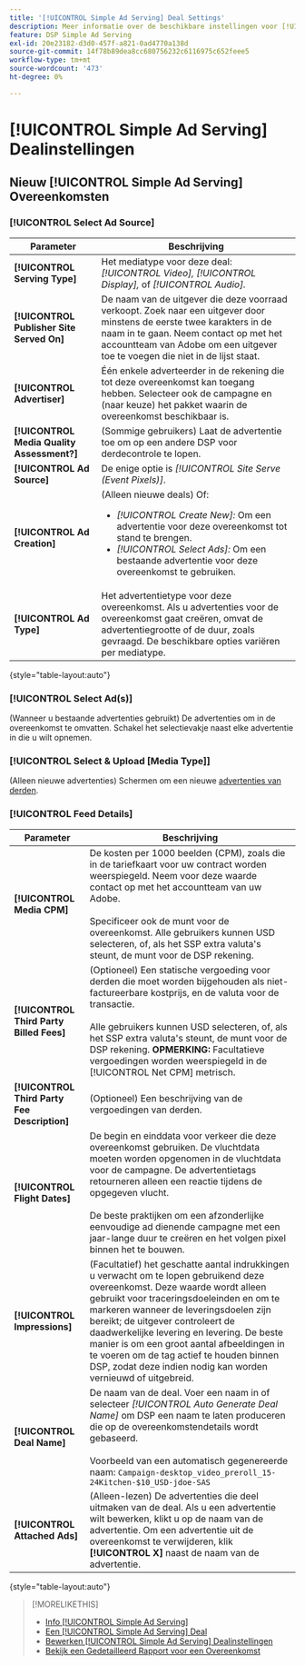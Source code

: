 ```yaml
---
title: '[!UICONTROL Simple Ad Serving] Deal Settings'
description: Meer informatie over de beschikbare instellingen voor [!UICONTROL Simple Ad Serving] deals.
feature: DSP Simple Ad Serving
exl-id: 20e23182-d3d0-457f-a821-0ad4770a138d
source-git-commit: 14f78b89dea8cc680756232c6116975c652feee5
workflow-type: tm+mt
source-wordcount: '473'
ht-degree: 0%

---
```


# [!UICONTROL Simple Ad Serving] Dealinstellingen

## Nieuw [!UICONTROL Simple Ad Serving] Overeenkomsten

### [!UICONTROL Select Ad Source]

| Parameter | Beschrijving |
|-----------|-------------|
| **[!UICONTROL Serving Type]** | Het mediatype voor deze deal: *[!UICONTROL Video],* *[!UICONTROL Display],* of *[!UICONTROL Audio].* |
| **[!UICONTROL Publisher Site Served On]** | De naam van de uitgever die deze voorraad verkoopt. Zoek naar een uitgever door minstens de eerste twee karakters in de naam in te gaan. Neem contact op met het accountteam van Adobe om een uitgever toe te voegen die niet in de lijst staat. |
| **[!UICONTROL Advertiser]** | Één enkele adverteerder in de rekening die tot deze overeenkomst kan toegang hebben. Selecteer ook de campagne en (naar keuze) het pakket waarin de overeenkomst beschikbaar is. |
| **[!UICONTROL Media Quality Assessment?]** | (Sommige gebruikers) Laat de advertentie toe om op een andere DSP voor derdecontrole te lopen. <!-- Who can select this? It's disabled for me. Need to see if there are additional fields when this is enabled. --> |
| **[!UICONTROL Ad Source]** | De enige optie is *[!UICONTROL Site Serve (Event Pixels)]*. |
| **[!UICONTROL Ad Creation]** | (Alleen nieuwe deals) Of:<ul><li>*[!UICONTROL Create New]:* Om een advertentie voor deze overeenkomst tot stand te brengen.</li><li>*[!UICONTROL Select Ads]:* Om een bestaande advertentie voor deze overeenkomst te gebruiken.</li></ul> |
| **[!UICONTROL Ad Type]** | Het advertentietype voor deze overeenkomst. Als u advertenties voor de overeenkomst gaat creëren, omvat de advertentiegrootte of de duur, zoals gevraagd. De beschikbare opties variëren per mediatype. |

{style=&quot;table-layout:auto&quot;}

### [!UICONTROL Select Ad(s)]

(Wanneer u bestaande advertenties gebruikt) De advertenties om in de overeenkomst te omvatten. Schakel het selectievakje naast elke advertentie in die u wilt opnemen.

### [!UICONTROL Select & Upload [Media Type]]

(Alleen nieuwe advertenties) Schermen om een nieuwe [advertenties van derden](/help/dsp/campaign-management/ads/ad-create-multiple.md).

### [!UICONTROL Feed Details]

| Parameter | Beschrijving |
|-----------|-------------|
| **[!UICONTROL Media CPM]** | De kosten per 1000 beelden (CPM), zoals die in de tariefkaart voor uw contract worden weerspiegeld. Neem voor deze waarde contact op met het accountteam van uw Adobe. <br><br>Specificeer ook de munt voor de overeenkomst. Alle gebruikers kunnen USD selecteren, of, als het SSP extra valuta&#39;s steunt, de munt voor de DSP rekening. |
| **[!UICONTROL Third Party Billed Fees]** | (Optioneel) Een statische vergoeding voor derden die moet worden bijgehouden als niet-factureerbare kostprijs, en de valuta voor de transactie.<br><br>Alle gebruikers kunnen USD selecteren, of, als het SSP extra valuta&#39;s steunt, de munt voor de DSP rekening. **OPMERKING:** Facultatieve vergoedingen worden weerspiegeld in de [!UICONTROL Net CPM] metrisch. |
| **[!UICONTROL Third Party Fee Description]** | (Optioneel) Een beschrijving van de vergoedingen van derden. |
| **[!UICONTROL Flight Dates]** | De begin en einddata voor verkeer die deze overeenkomst gebruiken. De vluchtdata moeten worden opgenomen in de vluchtdata voor de campagne. De advertentietags retourneren alleen een reactie tijdens de opgegeven vlucht.<br><br> De beste praktijken om een afzonderlijke eenvoudige ad dienende campagne met een jaar-lange duur te creëren en het volgen pixel binnen het te bouwen. |
| **[!UICONTROL Impressions]** | (Facultatief) het geschatte aantal indrukkingen u verwacht om te lopen gebruikend deze overeenkomst. Deze waarde wordt alleen gebruikt voor traceringsdoeleinden en om te markeren wanneer de leveringsdoelen zijn bereikt; de uitgever controleert de daadwerkelijke levering en levering. De beste manier is om een groot aantal afbeeldingen in te voeren om de tag actief te houden binnen DSP, zodat deze indien nodig kan worden vernieuwd of uitgebreid. |
| **[!UICONTROL Deal Name]** | De naam van de deal. Voer een naam in of selecteer *[!UICONTROL Auto Generate Deal Name]* om DSP een naam te laten produceren die op de overeenkomstendetails wordt gebaseerd.<br><br>Voorbeeld van een automatisch gegenereerde naam: `Campaign-desktop_video_preroll_15-24Kitchen-$10_USD-jdoe-SAS` |
| **[!UICONTROL Attached Ads]** | (Alleen-lezen) De advertenties die deel uitmaken van de deal. Als u een advertentie wilt bewerken, klikt u op de naam van de advertentie. Om een advertentie uit de overeenkomst te verwijderen, klik **[!UICONTROL X]** naast de naam van de advertentie. |

{style=&quot;table-layout:auto&quot;}

<!-- 
## Existing Simple Ad Serving Deals

Changes aren't applied retroactively.
-->

<!-- completely different settings layout, so need a separate section for them -->

<!-- From Abhinav: Editable fields are Name, Start & End date, Impressions & CPM. Changes are not applied retroactively.

But I see:

| Parameter | Description |
|-----------|-------------|

| **[!UICONTROL Are you using Deal ID?] | (Read-only) Whether the deal was set up as a [!UICONTROL Deal ID] (*[!DNL Yes]*)  or a [!UICONTROL Simple Ad Serving] deal (*[!DNL No]*). |
| **[!UICONTROL Inventory Type] | (Read-only) The inventory type for the deal. |
| **[!UICONTROL Feed Name] | The name of the [!UICONTROL Simple Ad Serving] deal. |
| **[!UICONTROL Publisher Ad Server] | (Read-only)  |
| **[!UICONTROL Publisher maximum ad length] | The maximum length of the ad, per the publisher. |
| **[!UICONTROL Publisher minimum ad length] | The minimum length of the ad, per the publisher. |
| **[!UICONTROL Fill Type] | (Read-only)  |
| **[!UICONTROL Contracted CPM] | This field is required if billing through TubeMogul, but enter your CPM in this field to track your actual spend. |
| **[!UICONTROL 3rd party technology CPM] | (Optional)  |
| **[!UICONTROL Planned Flight Dates] | The beginning and end dates for the deal flight. These dates don't control ad delivery but are used to track delivery pacing. **THIS IS CONTRARY TO WHAT THE NEW DEAL SETTINGS ABOVE, FROM ABHINAV, SAY**> |
| **[!UICONTROL Target Impressions] | (Optional) The estimated number of impressions you expect to run using this deal. This value is used for tracking purposes only and to flag when delivery goals are met; the publisher controls actual ad delivery. The best practice is to enter a high number of impressions to keep the tag active within DSP so it can be renewed or extended if needed. |
 -->

>[!MORELIKETHIS]
>
>* [Info [!UICONTROL Simple Ad Serving]](simple-deal-about.md)
>* [Een [!UICONTROL Simple Ad Serving] Deal](simple-deal-create.md)
>* [Bewerken [!UICONTROL Simple Ad Serving] Dealinstellingen](simple-deal-edit.md)
>* [Bekijk een Gedetailleerd Rapport voor een Overeenkomst](/help/dsp/inventory/deal-view-report.md)


<!-- add back when reimplemented:
>* [View Event-Tracking Pixels for a [!UICONTROL Simple Ad Serving] Deal](simple-deal-show-pixels.md)
-->
